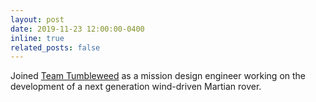 ```yaml
---
layout: post
date: 2019-11-23 12:00:00-0400
inline: true
related_posts: false
---
```


Joined [Team Tumbleweed](https://www.teamtumbleweed.eu/our-vision/) as a mission design engineer working on the development of a next generation wind-driven Martian rover.
